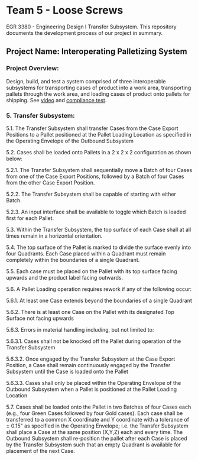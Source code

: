 # Team 5 - Loose Screws
EGR 3380 - Engineering Design I Transfer Subsystem. This repository documents the development process of our project in summary.

## Project Name: Interoperating Palletizing System
### Project Overview: 
Design, build, and test a system comprised of three interoperable subsystems for 
transporting cases of product into a work area, transporting pallets through the work area, and loading 
cases of product onto pallets for shipping.
See [video](https://photos.app.goo.gl/zRGr7y4jFxbNgpk97) and [compliance test](https://photos.app.goo.gl/28Aey4GzPfUhF6TU7).

### 5. Transfer Subsystem:
5.1. The Transfer Subsystem shall transfer Cases from the Case Export Positions to a Pallet 
positioned at the Pallet Loading Location as specified in the Operating Envelope of the Outbound
Subsystem

5.2. Cases shall be loaded onto Pallets in a 2 x 2 x 2 configuration as shown below:

5.2.1. The Transfer Subsystem shall sequentially move a Batch of four Cases from one of the 
Case Export Positions, followed by a Batch of four Cases from the other Case Export 
Position.

5.2.2. The Transfer Subsystem shall be capable of starting with either Batch.

5.2.3. An input interface shall be available to toggle which Batch is loaded first for each Pallet.

5.3. Within the Transfer Subsystem, the top surface of each Case shall at all times remain in a 
horizontal orientation. 

5.4. The top surface of the Pallet is marked to divide the surface evenly into four Quadrants. Each 
Case placed within a Quadrant must remain completely within the boundaries of a single 
Quadrant.

5.5. Each case must be placed on the Pallet with its top surface facing upwards and the product label 
facing outwards.

5.6. A Pallet Loading operation requires rework if any of the following occur:

5.6.1. At least one Case extends beyond the boundaries of a single Quadrant

5.6.2. There is at least one Case on the Pallet with its designated Top Surface not facing 
upwards

5.6.3. Errors in material handling including, but not limited to:

5.6.3.1. Cases shall not be knocked off the Pallet during operation of the Transfer
Subsystem 

5.6.3.2. Once engaged by the Transfer Subsystem at the Case Export Position, a Case 
shall remain continuously engaged by the Transfer Subsystem until the Case is 
loaded onto the Pallet

5.6.3.3. Cases shall only be placed within the Operating Envelope of the Outbound 
Subsystem when a Pallet is positioned at the Pallet Loading Location

5.7. Cases shall be loaded onto the Pallet in two Batches of four Cases each (e.g., four Green Cases 
followed by four Gold cases). Each case shall be transferred to a common X coordinate and Y 
coordinate with a tolerance of ± 0.15" as specified in the Operating Envelope; i.e. the Transfer 
Subsystem shall place a Case at the same position (X,Y,Z) each and every time. The Outbound 
Subsystem shall re-position the pallet after each Case is placed by the Transfer Subsystem such 
that an empty Quadrant is available for placement of the next Case.
